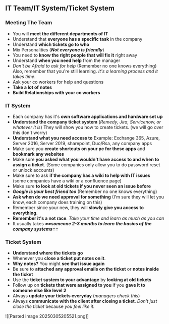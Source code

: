 
## IT Team/IT System/Ticket System

### Meeting The Team

- You will **meet the different departments of IT**
- Understand that **everyone has a specific task** in the company
- Understand **which tickets go to who**
- Mix Personalities (***Not everyone is friendly***)
- You need to **know the right people that will fix it** right away
- Understand **when you need help** from the manager
- *Don't be Afraid to ask for help* (Remember no one knows everything) Also, remember that you're still learning. *It's a learning process and it takes time*.
- Ask your co workers for help and questions
- **Take a lot of notes**
- **Build Relationships with your co workers**

### IT System

- Each company has it's **own software applications and hardware set up**
- **Understand the company ticket system** (*Remedy, Jira, Servicenow, or whatever it is*) They will show you how to create tickets. (we will go over this don't worry)
- **Understand what you need access to** Example: Exchange 365, Azure, Server 2016, Server 2019, sharepoint, Duo/Rsa, any company apps
- Make sure you **create shortcuts on your pc for these apps** and **bookmark any websites**
- Make sure **you asked what you wouldn't have access to and when to assign a ticket**. (Some companies only allow you to do password reset or unlock accounts)
- Make sure to ask **if the company has a wiki to help with IT issues** (some companies have a wiki or a confluence page)
- Make sure **to look at old tickets if you never seen an issue before**
- ***Google is your best friend too*** (Remember no one knows everything)
- **Ask when do we need approval for something** (I'm sure they will let you know, each company does training on this)
- Remember since your new, they will **slowly give you access to everything**.
- **Remember it's a not race**. *Take your time and learn as much as you can*
- It usually takes ***==someone 2-3 months to learn the basics of the company systems==***

### Ticket System

- **Understand where the tickets go**
- Whenever you **close a ticket put notes on it**.
- **Why notes?** You might **see that issue again**
- Be sure to **attached any approval emails on the ticket** or **notes inside the ticket**
- Use the **ticket system to your advantage** by **looking at old tickets**
- Follow up on **tickets that were assigned to you** if you **gave it to someone else like level 2**
- Always **update your tickets everyday** (*managers check this*)
- Always **communicate with the client after closing a ticket**. *Don't just close the ticket* because *you feel like it.*

![[Pasted image 20250305205521.png]]

